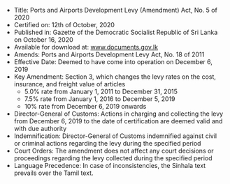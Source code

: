 - Title: Ports and Airports Development Levy (Amendment) Act, No. 5 of 2020
- Certified on: 12th of October, 2020
- Published in: Gazette of the Democratic Socialist Republic of Sri Lanka on October 16, 2020
- Available for download at: www.documents.gov.lk
- Amends: Ports and Airports Development Levy Act, No. 18 of 2011
- Effective Date: Deemed to have come into operation on December 6, 2019
- Key Amendment: Section 3, which changes the levy rates on the cost, insurance, and freight value of articles
  - 5.0% rate from January 1, 2011 to December 31, 2015
  - 7.5% rate from January 1, 2016 to December 5, 2019
  - 10% rate from December 6, 2019 onwards
- Director-General of Customs: Actions in charging and collecting the levy from December 6, 2019 to the date of certification are deemed valid and with due authority
- Indemnification: Director-General of Customs indemnified against civil or criminal actions regarding the levy during the specified period
- Court Orders: The amendment does not affect any court decisions or proceedings regarding the levy collected during the specified period
- Language Precedence: In case of inconsistencies, the Sinhala text prevails over the Tamil text.